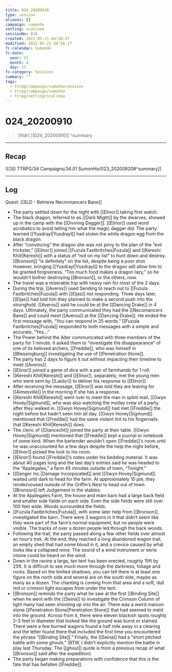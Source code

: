 ```yaml
---
title: 024_20200910
type: session
aliases: []
campaign: sumonho
setting: scalinea
sessionNo: 024
created: 2022-05-21 04:58:17
modified: 2022-05-21 04:58:17
fc-calendar: SumonHo
fc-date:
  year: 31
  month: 4
  day: 13
fc-category: Sessions
summary: ""
tags:
  - ttrpg/campaign/sumonho/session
  - ttrpg/campaign/sumonho
  - ttrpg/setting/scalinea
---
```


# 024_20200910

 > [!tldr] [[024_20200910]]
>  ^summary
---

## Recap

![[30 TTRPG/34 Campaigns/34.01 SumonHo/023_20200820#^summary]]

---

## Log
Quest: [[SLD - Retrieve Necromancers Bane]]

- The party settled down for the night with [[Elinor]] taking first watch.
- The black dragon, referred to as [[Dark Might]] by the dwarves, showed up in the camp with the [[Divining Dagger]]. [[Elinor]] used word acrobatics to avoid telling him what the magic dagger did. The party learned [[Yusdrayl|Yusdrayl]] had stolen the white dragon egg from the black dragon.
- After “convincing” the dragon she was not privy to the plan of the “evil trickster,” [[Elinor]] joined [[Fuzula Fastbritches|Fuzula]] and [[Kereshi Khill|Kereshi]] with a status of “not on my list” to hunt down and destroy. [[Bronson]] “is definitely” on the list, despite being a poor shot. However, bringing [[Yusdrayl|Yusdrayl]] to the dragon will allow him to be granted forgiveness. “Too much food makes a dragon lazy,” so he wouldn’t bother destroying [[Bronson]], or the others, now.
- The travel was a miserable trip with heavy rain for most of the 2 days.
- During the trip, [[Averos]] used Sending to reach out to [[Fuzula Fastbritches|Fuzula]] with [[Eljas]] not responding. Three days later, [[Eljas]] had told him they planned to make a second push into the stronghold. [[Averos]] said he could be at the [[Dancing Drake]] in 4 days. Ultimately, the party communicated they had the [[Necomancers Bane]] and could meet [[Averos]] at the [[Dancing Drake]]. He ended the first message with, “You can respond in 25 words.” [[Fuzula Fastbritches|Fuzula]] responded to both messages with a simple and accurate, “Yes…” 
- The Power behind the Alter communicated with three members of the party for 1 minute. It asked them to “investigate the disappearance” of one of its beloved archers, [[Freddie]], who was himself in [[Blessingburg]] investigating the use of [[Penetration Stone]]. 
- The party has 2 days to figure it out without impacting their timeline to meet [[Averos]].
- [[Elinor]] joined a game of dice with a pair of farmhands for 1 roll.
- [[Kereshi Khill|Kereshi]] and [[Elinor]], separately, met the young men who were sent by [[Laidor]] to deliver his response to [[Elinor]].
- After receiving the message, [[Elinor]] was told they are leaving for [[Aimesville]] in the morning if she has a response.
- [[Kereshi Khill|Kereshi]] went over to meet the man in splint mail, [[Gwyn Hovey|Sigmund]], who was also watching the motley crew of a party after they walked in. [[Gwyn Hovey|Sigmund]] had met [[Freddie]] the night before but hadn’t seen him all day. [[Gwyn Hovey|Sigmund]] mentioned that [[Freddie]] had the same violent tint to his fingernails that [[Kereshi Khill|Kereshi]] does.
- The cleric of [[Diancecht]] joined the party at their table. [[Gwyn Hovey|Sigmund]] mentioned that [[Freddie]] kept a journal or notebook of some kind. When the bartender wouldn’t open [[Freddie]]’s room until he was unaccounted for a few days despite the help the night before, [[Elinor]] picked the lock to his room.
- [[Elinor]] found [[Freddie]]’s notes under his bedding material. It was about 40 pages long and the last day’s entries said he was headed to the “Applegales,” a farm 45 minutes outside of town, “Tonight.”
- [[Danger Inc.|Damage Incorporated]] and [[Gwyn Hovey|Sigmund]] waited until dark to head for the farm. At approximately 10 pm, they rendezvoused outside of the Griffin’s Nest to head out of town. [[Bronson]] left Judgement in the stables.
- At the Applegales Farm, the house and main barn had a large back field and smaller side fields on each side. Even the side fields were still over 100 feet wide. Woods surrounded the fields.
- [[Fuzula Fastbritches|Fuzula]], with some later help from [[Bronson]], investigated the barn. There were 3 wagons in it that didn’t seem like they were part of the farm’s normal equipment, but no people were visible. The tracks of over a dozen people led through the back woods.
- Following the trail, the party passed along a few other fields over almost an hour’s trek. At the end, they reached a long abandoned wagon trail, an empty shed that had some blood in it, and a crevice caused by what looks like a collapsed mine. The sound of a wind instrument or eerie intone could be heard on the wind. 
- Down in the ravine a large, tan tent has been erected, roughly 15ft by 25ft. It is difficult to see much more through the darkness, foliage and rocks. Based on the limited shadows, you can tell there is at least one figure on the north side and several are on the south side, maybe as many as a dozen.  The chanting is coming from that area and a soft, dull red or crimson light escapes from under the tent.
- [[Bronson]] reminds the party what he saw at the first [[Binding Site]] when he went with the [[Seina]] to investigate the Crimson Column of light many had seen shooting up into the air. There was a weird maroon stone [[Penetration Stone|Penetration Stone]] that had seemed to meld into the ground. Across from it, there were eleven blackish spots roughly 2-3 feet in diameter that looked like the ground was burnt or stained. There were a few burned wagons found a half mile away in a clearing and the letter found there that included the first time you encountered the phrase “[[Binding Site]].” Finally, the [[Seina]] had a “short pitched battle with some ghouls.” (BTW, I didn’t explicitly mention the battle in play last Thursday. The [[ghoul]] quote is from a previous recap of what [[Bronson]] said after the expedition)
- The party began making preparations with confidence that this is the fate that has befallen [[Freddie]].
